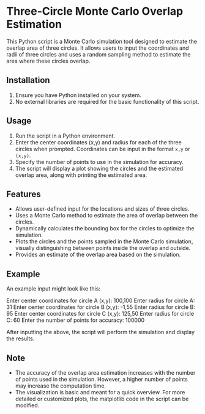 # Three-Circle Monte Carlo Overlap Estimation

This Python script is a Monte Carlo simulation tool designed to estimate the overlap area of three circles. It allows users to input the coordinates and radii of three circles and uses a random sampling method to estimate the area where these circles overlap.

## Installation

1. Ensure you have Python installed on your system.
2. No external libraries are required for the basic functionality of this script.

## Usage

1. Run the script in a Python environment.
2. Enter the center coordinates (x,y) and radius for each of the three circles when prompted. Coordinates can be input in the format `x,y` or `(x,y)`.
3. Specify the number of points to use in the simulation for accuracy.
4. The script will display a plot showing the circles and the estimated overlap area, along with printing the estimated area.

## Features

- Allows user-defined input for the locations and sizes of three circles.
- Uses a Monte Carlo method to estimate the area of overlap between the circles.
- Dynamically calculates the bounding box for the circles to optimize the simulation.
- Plots the circles and the points sampled in the Monte Carlo simulation, visually distinguishing between points inside the overlap and outside.
- Provides an estimate of the overlap area based on the simulation.

## Example

An example input might look like this:

Enter center coordinates for circle A (x,y): 100,100
Enter radius for circle A: 31
Enter center coordinates for circle B (x,y): -1,55
Enter radius for circle B: 95
Enter center coordinates for circle C (x,y): 125,50
Enter radius for circle C: 60
Enter the number of points for accuracy: 100000

After inputting the above, the script will perform the simulation and display the results.

## Note

- The accuracy of the overlap area estimation increases with the number of points used in the simulation. However, a higher number of points may increase the computation time.
- The visualization is basic and meant for a quick overview. For more detailed or customized plots, the matplotlib code in the script can be modified.
